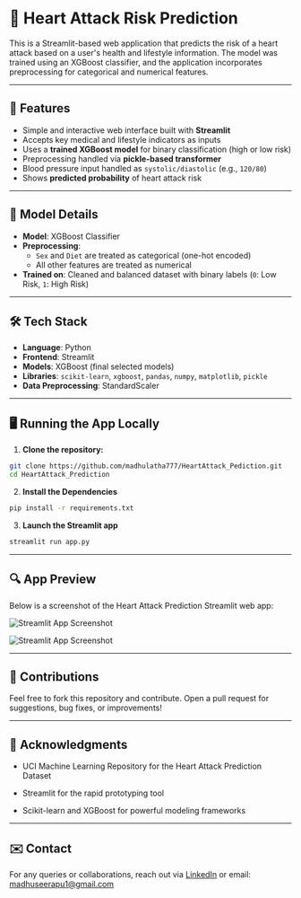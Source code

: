 # 💓 Heart Attack Risk Prediction

This is a Streamlit-based web application that predicts the risk of a heart attack based on a user's health and lifestyle information. The model was trained using an XGBoost classifier, and the application incorporates preprocessing for categorical and numerical features.

---

## 🚀 Features

- Simple and interactive web interface built with **Streamlit**
- Accepts key medical and lifestyle indicators as inputs
- Uses a **trained XGBoost model** for binary classification (high or low risk)
- Preprocessing handled via **pickle-based transformer**
- Blood pressure input handled as `systolic/diastolic` (e.g., `120/80`)
- Shows **predicted probability** of heart attack risk

---

## 🧠 Model Details

- **Model**: XGBoost Classifier
- **Preprocessing**: 
  - `Sex` and `Diet` are treated as categorical (one-hot encoded)
  - All other features are treated as numerical
- **Trained on**: Cleaned and balanced dataset with binary labels (`0`: Low Risk, `1`: High Risk)

---

## 🛠️ Tech Stack

- **Language**: Python  
- **Frontend**: Streamlit  
- **Models**: XGBoost (final selected models)  
- **Libraries**: `scikit-learn`, `xgboost`, `pandas`, `numpy`, `matplotlib`, `pickle`  
- **Data Preprocessing**: StandardScaler

---

## 🖥️ Running the App Locally

1. **Clone the repository:**

```bash
git clone https://github.com/madhulatha777/HeartAttack_Pediction.git
cd HeartAttack_Prediction
```

2. **Install the Dependencies**

```bash
pip install -r requirements.txt
```

3. **Launch the Streamlit app**

```bash
streamlit run app.py
```

---

## 🔍 App Preview

Below is a screenshot of the Heart Attack Prediction Streamlit web app:

![Streamlit App Screenshot](...)

![Streamlit App Screenshot](...)

---

## 🤝 Contributions
Feel free to fork this repository and contribute. Open a pull request for suggestions, bug fixes, or improvements!

---

## 🙏 Acknowledgments
- UCI Machine Learning Repository for the Heart Attack Prediction Dataset

- Streamlit for the rapid prototyping tool

- Scikit-learn and XGBoost for powerful modeling frameworks

---

## ✉️ Contact
For any queries or collaborations, reach out via [LinkedIn](https://www.linkedin.com/in/madhulatha-seerapu-8a269b325/) or email: madhuseerapu1@gmail.com